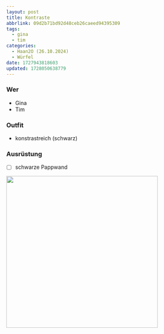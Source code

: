```yaml
---
layout: post
title: Kontraste
abbrlink: 09d2b71bd92d48ceb26caeed94395309
tags:
  - gina
  - tim
categories:
  - Haan2O (26.10.2024)
  - Würfel
date: 1727943818603
updated: 1728050638779
---
```


### Wer

- Gina
- Tim

### Outfit

- konstrastreich (schwarz)

### Ausrüstung

- [ ] schwarze Pappwand

<img src=":/c2bcc6aede054972998cf03fbc280144" width="400"/>
